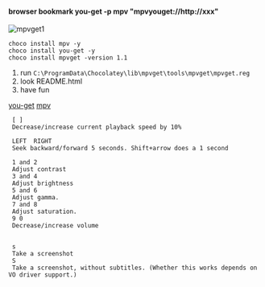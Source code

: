 #### browser bookmark you-get -p mpv "mpvyouget://http://xxx" 

![mpvget1](https://cloud.githubusercontent.com/assets/3874638/22860722/7073d8d2-f141-11e6-9c5e-3c7da484ed7e.gif)

```
choco install mpv -y
choco install you-get -y
choco install mpvget -version 1.1
```

1. run ``` C:\ProgramData\Chocolatey\lib\mpvget\tools\mpvget\mpvget.reg ``` 
2. look README.html
3. have fun

[you-get](https://github.com/soimort/you-get)
[mpv](https://mpv.io/manual/stable/) 

```
 [ ] 
 Decrease/increase current playback speed by 10%

 LEFT  RIGHT
 Seek backward/forward 5 seconds. Shift+arrow does a 1 second  

 1 and 2
 Adjust contrast
 3 and 4
 Adjust brightness
 5 and 6
 Adjust gamma.
 7 and 8
 Adjust saturation.
 9 0
 Decrease/increase volume


 s
 Take a screenshot
 S
 Take a screenshot, without subtitles. (Whether this works depends on VO driver support.)






```
